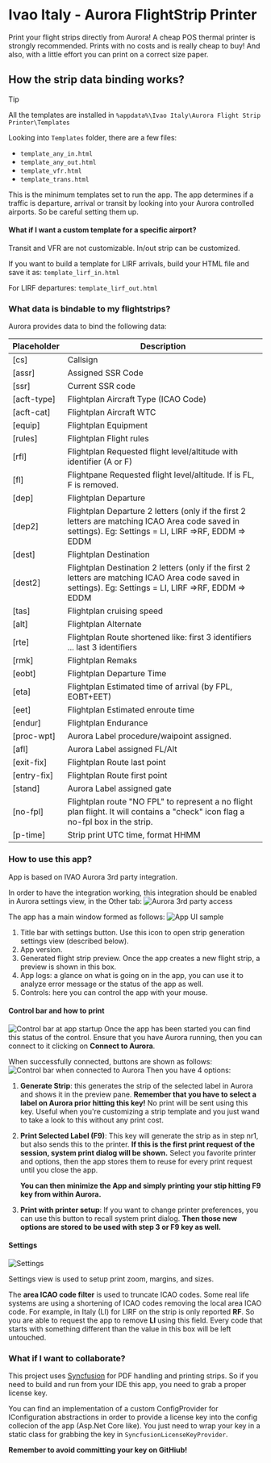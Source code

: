 # Ivao Italy - Aurora FlightStrip Printer

Print your flight strips directly from Aurora!
A cheap POS thermal printer is strongly recommended. Prints with no costs and is really cheap to buy! And also, with a little effort you can print on a correct size paper.

## How the strip data binding works?

> [!TIP]
> All the templates are installed in `%appdata%\Ivao Italy\Aurora Flight Strip Printer\Templates`

Looking into `Templates` folder, there are a few files:
* `template_any_in.html`
* `template_any_out.html`
* `template_vfr.html`
* `template_trans.html`

This is the minimum templates set to run the app.
The app determines if a traffic is departure, arrival or transit by looking into your Aurora controlled airports. So be careful setting them up.

#### What if I want a custom template for a specific airport?
Transit and VFR are not customizable. In/out strip can be customized.

If you want to build a template for LIRF arrivals, build your HTML file and save it as: `template_lirf_in.html`

For LIRF departures:  `template_lirf_out.html`

### What data is bindable to my flightstrips?
Aurora provides data to bind the following data:


| Placeholder | Description                                                                                                                                              |
|-------------|----------------------------------------------------------------------------------------------------------------------------------------------------------|
| [cs]        | Callsign                                                                                                                                                 |
| [assr]      | Assigned SSR Code                                                                                                                                        |
| [ssr]       | Current SSR code                                                                                                                                         |
| [acft-type] | Flightplan Aircraft Type (ICAO Code)                                                                                                                     |
| [acft-cat]  | Flightplan Aircraft WTC                                                                                                                                  |
| [equip]     | Flightplan Equipment                                                                                                                                     |
| [rules]     | Flightplan Flight rules                                                                                                                                  |
| [rfl]       | Flightplan Requested flight level/altitude with identifier (A or F)                                                                                      |
| [fl]        | Flightpane Requested flight level/altitude. If is FL, F is removed.                                                                                      |
| [dep]       | Flightplan Departure                                                                                                                                     |
| [dep2]      | Flightplan Departure 2 letters (only if the first 2 letters are matching ICAO Area code saved in settings). Eg: Settings = LI, LIRF =>RF, EDDM => EDDM   |
| [dest]      | Flightplan Destination                                                                                                                                   |
| [dest2]     | Flightplan Destination 2 letters (only if the first 2 letters are matching ICAO Area code saved in settings). Eg: Settings = LI, LIRF =>RF, EDDM => EDDM |
| [tas]       | Flightplan cruising speed                                                                                                                                |
| [alt]       | Flightplan Alternate                                                                                                                                     |
| [rte]       | Flightplan Route shortened like: first 3 identifiers ... last 3 identifiers                                                                              |
| [rmk]       | Flightplan Remaks                                                                                                                                        |
| [eobt]      | Flightplan Departure Time                                                                                                                                |
| [eta]       | Flightplan Estimated time of arrival (by FPL, EOBT+EET)                                                                                                  |
| [eet]       | Flightplan Estimated enroute time                                                                                                                        |
| [endur]     | Flightplan Endurance                                                                                                                                     |
| [proc-wpt]  | Aurora Label procedure/waipoint assigned.                                                                                                                |
| [afl]       | Aurora Label assigned FL/Alt                                                                                                                             |
| [exit-fix]  | Flightplan Route last point                                                                                                                              |
| [entry-fix] | Flightplan Route first point                                                                                                                             |
| [stand]     | Aurora Label assigned gate                                                                                                                               |
| [no-fpl]    | Flightplan route "NO FPL" to represent a no flight plan flight. It will contains a "check" icon flag a no-fpl box in the strip.                          |
| [p-time]    | Strip print UTC time, format HHMM                                                                                                                        |

### How to use this app?
App is based on IVAO Aurora 3rd party integration.

In order to have the integration working, this integration should be enabled in Aurora settings view, in the Other tab:
![Aurora 3rd party access](https://i.imgur.com/sGhdbsV.png)

The app has a main window formed as follows:
![App UI sample](https://i.imgur.com/fvaklaB.png)
1. Title bar with settings button. Use this icon to open strip generation settings view (described below).
2. App version.
3. Generated flight strip preview. Once the app creates a new flight strip, a preview is shown in this box.
4. App logs: a glance on what is going on in the app, you can use it to analyze error message or the status of the app as well.
5. Controls: here you can control the app with your mouse.

#### Control bar and how to print
![Control bar at app startup](https://i.imgur.com/5J0VEPd.png)
Once the app has been started you can find this status of the control. 
Ensure that you have Aurora running, then you can connect to it clicking on **Connect to Aurora**.

When successfully connected, buttons are shown as follows:
![Control bar when connected to Aurora](https://i.imgur.com/vpUhxVZ.png)
Then you have 4 options:
1. **Generate Strip**: this generates the strip of the selected label in Aurora and shows it in the preview pane. **Remember that you have to select a label on Aurora prior hitting this key!** No print will be sent using this key. Useful when you're customizing a strip template and you just wand to take a look to this without any print cost.
2. **Print Selected Label (F9)**: This key will generate the strip as in step nr1, but also sends this to the printer. **If this is the first print request of the session, system print dialog will be shown.** Select you favorite printer and options, then the app stores them to reuse for every print request until you close the app. 
    
    **You can then minimize the App and simply printing your stip hitting F9 key from within Aurora.**

3. **Print with printer setup**: If you want to change printer preferences, you can use this button to recall system print dialog. **Then those new options are stored to be used with step 3 or F9 key as well.**

#### Settings
![Settings](https://i.imgur.com/iqmFOph.png)

Settings view is used to setup print zoom, margins, and sizes. 

The **area ICAO code filter** is used to truncate ICAO codes. Some real life systems are using a shortening of ICAO codes removing the local area ICAO code. 
For example, in Italy (LI) for LIRF on the strip is only reported **RF**. So you are able to request the app to remove **LI** using this field.
Every code that starts with something different than the value in this box will be left untouched.


### What if I want to collaborate?
 
This project uses [Syncfusion](https://www.syncfusion.com/) for PDF handling and printing strips. So if you need to build and run from your IDE this app, you need to grab a proper license key.

You can find an implementation of a custom ConfigProvider for IConfiguration abstractions in order to provide a license key into the config collecion of the app (Asp.Net Core like).
You just need to wrap your key in a static class for grabbing the key in `SyncfusionLicenseKeyProvider`.

**Remember to avoid committing your key on GitHiub!**